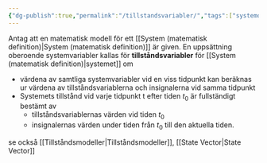 ```yaml
---
{"dg-publish":true,"permalink":"/tillstandsvariabler/","tags":["systemochtransformer"]}
---
```



Antag att en matematisk modell för ett [[System (matematisk definition)\|System (matematisk definition)]] är given. En uppsättning oberoende systemvariabler kallas för **tillståndsvariabler** för [[System (matematisk definition)\|systemet]] om
* värdena av samtliga systemvariabler vid en viss tidpunkt kan beräknas ur värdena av tillståndsvariablerna och insignalerna vid samma tidpunkt
* Systemets tillstånd vid varje tidpunkt t efter tiden $t_{0}$ är fullständigt bestämt av 
	* tillståndsvariablernas värden vid tiden $t_{0}$
	* insignalernas värden under tiden från $t_{0}$ till den aktuella tiden.

se också [[Tillståndsmodeller\|Tillståndsmodeller]], [[State Vector\|State Vector]]